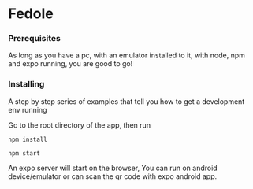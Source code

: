 # Fedole

### Prerequisites

As long as you have a pc, with an emulator installed to it, with node, npm and expo running, you are good to go!

### Installing

A step by step series of examples that tell you how to get a development env running

Go to the root directory of the app, then run

```
npm install
```
```
npm start
```

An expo server will start on the browser, You can run on android device/emulator or can scan the qr code with expo android app.
